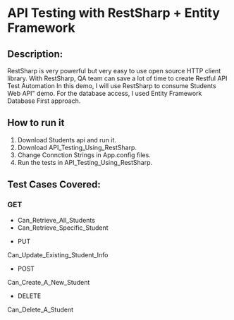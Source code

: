 # API Testing with RestSharp + Entity Framework
## Description:
RestSharp is very powerful but very easy to use open source HTTP client library.
With RestSharp, QA team can save a lot of time to create Restful API Test Automation
In this demo, I will use RestSharp to consume Students Web API" demo.
For the database access, I used Entity Framework Database First approach.

## How to run it
1. Download Students api and run it.
2. Download API_Testing_Using_RestSharp.
3. Change Connction Strings in App.config files. 
4. Run the tests in API_Testing_Using_RestSharp.

## Test Cases Covered:
### GET 

- Can_Retrieve_All_Students
- Can_Retrieve_Specific_Student

* PUT

Can_Update_Existing_Student_Info

* POST

Can_Create_A_New_Student

* DELETE

Can_Delete_A_Student



